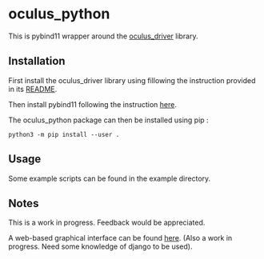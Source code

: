 # oculus_python

This is pybind11 wrapper around the
[oculus_driver](://github.com/ENSTABretagneRobotics/oculus_driver) library.

## Installation

First install the oculus_driver library using fillowing the instruction provided
in its [README](https://github.com/ENSTABretagneRobotics/oculus_driver).

Then install pybind11 following the instruction
[here](https://pybind11.readthedocs.io/en/stable/installing.html).

The oculus_python package can then be installed using pip :

```
python3 -m pip install --user .
```

## Usage

Some example scripts can be found in the example directory.

## Notes

This is a work in progress. Feedback would be appreciated.

A web-based graphical interface can be found
[here](://github.com/pnarvor/oculus_gui). (Also a work in
progress. Need some knowledge of django to be used).


